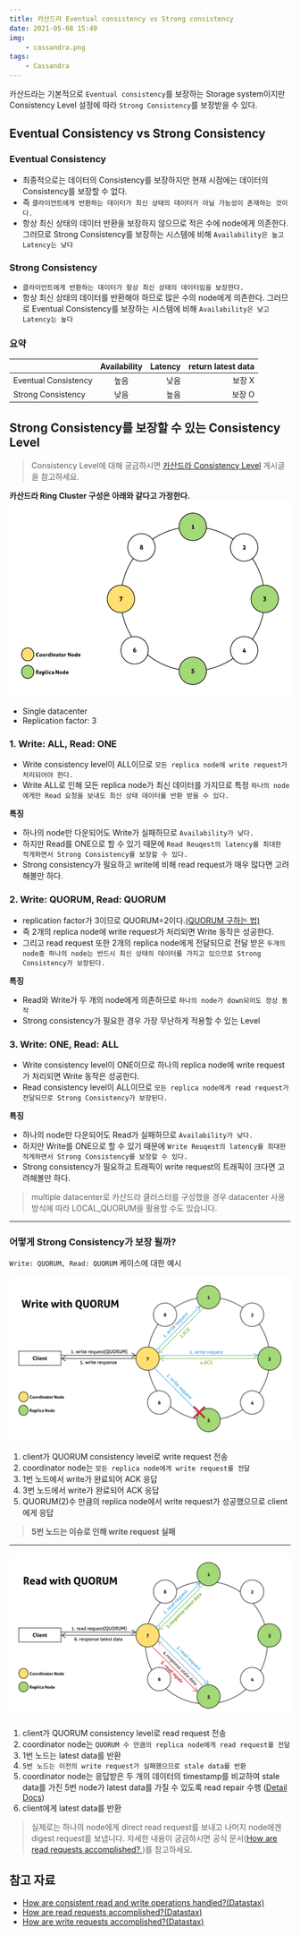 ```yaml
---
title: 카산드라 Eventual consistency vs Strong consistency
date: 2021-05-08 15:49
img: 
    - cassandra.png
tags: 
    - Cassandra
---
```


카산드라는 기본적으로 `Eventual consistency`를 보장하는 Storage system이지만 Consistency Level 설정에 따라 `Strong Consistency`를 보장받을 수 있다.

## Eventual Consistency vs Strong Consistency
### Eventual Consistency
- 최종적으로는 데이터의 Consistency를 보장하지만 현재 시점에는 데이터의 Consistency를 보장할 수 없다.
- 즉 `클라이언트에게 반환하는 데이터가 최신 상태의 데이터가 아닐 가능성이 존재하는 것이다.`
- 항상 최신 상태의 데이터 반환을 보장하지 않으므로 적은 수에 node에게 의존한다. 그러므로 Strong Consistency를 보장하는 시스템에 비해 `Availability은 높고 Latency는 낮다`

### Strong Consistency
- `클라이언트에게 반환하는 데이터가 항상 최신 상태의 데이터임을 보장한다.`
- 항상 최신 상태의 데이터를 반환해야 하므로 많은 수의 node에게 의존한다. 그러므로 Eventual Consistency를 보장하는 시스템에 비해 `Availability은 낮고 Latency는 높다`

### 요약
|  | Availability | Latency | return latest data
|---|:---:|---:|---:|
| Eventual Consistency | 높음 | 낮음 | 보장 X |
| Strong Consistency | 낮음 | 높음 | 보장 O |


## Strong Consistency를 보장할 수 있는 Consistency Level

> Consistency Level에 대해 궁금하시면 [카산드라 Consistency Level](https://pompitzz.github.io/blog/Cassandra/Cassandra_Consistency_Level.html#write-consistency-levels) 게시글을 참고하세요.

**카산드라 Ring Cluster 구성은 아래와 같다고 가정한다.**
![single_dc_cluster](./Cassandra_Eventual_And_Strong_Consistency/single_dc_cluster.png)

- Single datacenter
- Replication factor: 3

### 1. Write: ALL, Read: ONE
- Write consistency level이 ALL이므로 `모든 replica node에 write request가 처리되어야 한다.`
- Write ALL로 인해 모든 replica node가 최신 데이터를 가지므로 특정 `하나의 node에게만 Read 요청을 보내도 최신 상태 데이터를 반환 받을 수 있다.`

**특징**
- 하나의 node만 다운되어도 Write가 실패하므로 `Availability가 낮다.`
- 하지만 Read를 ONE으로 할 수 있기 때문에 `Read Reuqest의 latency를 최대한 적게하면서 Strong Consistency를 보장할 수 있다.`
- Strong consistency가 필요하고 write에 비해 read request가 매우 많다면 고려해볼만 하다.

### 2. Write: QUORUM, Read: QUORUM
- replication factor가 3이므로 QUORUM=2이다.[(QUORUM 구하는 법)](/Cassandra/Cassandra_Consistency_Level.html#_2-each-quorum)
- 즉 2개의 replica node에 write request가 처리되면 Write 동작은 성공한다.
- 그리고 read request 또한 2개의 replica node에게 전달되므로 전달 받은 `두개의 node중 하나의 node는 반드시 최신 상태의 데이터를 가지고 있으므로 Strong Consistency가 보장된다.`  

**특징**
- Read와 Write가 두 개의 node에게 의존하므로 `하나의 node가 down되어도 정상 동작`
- Strong consistency가 필요한 경우 가장 무난하게 적용할 수 있는 Level

### 3. Write: ONE, Read: ALL
- Write consistency level이 ONE이므로 하나의 replica node에 write request가 처리되면 Write 동작은 성공한다.
- Read consistency level이 ALL이므로 `모든 replica node에게 read request가 전달되므로 Strong Consistency가 보장된다.`

**특징**
- 하나의 node만 다운되어도 Read가 실패하므로 `Availability가 낮다.`
- 하지만 Write를 ONE으로 할 수 있기 때문에 `Write Reuqest의 latency를 최대한 적게하면서 Strong Consistency를 보장할 수 있다.`
- Strong consistency가 필요하고 트래픽이 write request의 트래픽이 크다면 고려해볼만 하다.

> multiple datacenter로 카산드라 클러스터를 구성했을 경우 datacenter 사용 방식에 따라 LOCAL_QUORUM을 활용할 수도 있습니다.
---

### 어떻게 Strong Consistency가 보장 될까? 
`Write: QUORUM, Read: QUORUM` 케이스에 대한 예시

![write_with_quorum](./Cassandra_Eventual_And_Strong_Consistency/write_with_quorum.png)
1. client가 QUORUM consistency level로 write request 전송
2. coordinator node는 `모든 replica node에게 write request를 전달`
3. 1번 노드에서 write가 완료되어 ACK 응답
4. 3번 노드에서 write가 완료되어 ACK 응답
5. QUORUM(2)수 만큼의 replica node에서 write request가 성공했으므로 client에게 응답

> **5번 노드는 이슈로 인해 write request 실패**

---

![read_with_quorum](./Cassandra_Eventual_And_Strong_Consistency/read_with_quorum.png)
1. client가 QUORUM consistency level로 read request 전송
2. coordinator node는 `QUORUM 수 만큼의 replica node에게 read request를 전달`
3. 1번 노드는 latest data를 반환
4. `5번 노드는 이전의 write request가 실패했으므로 stale data를 반환`
5. coordinator node는 응답받은 두 개의 데이터의 timestamp를 비교하여 stale data를 가진 5번 node가 latest data를 가질 수 있도록 read repair 수행 ([Detail Docs](https://docs.datastax.com/en/cassandra-oss/3.0/cassandra/operations/opsRepairNodesReadRepair.html))
6. client에게 latest data를 반환

> 실제로는 하나의 node에게 direct read request를 보내고 나머지 node에겐 digest request를 보냅니다. 자세한 내용이 궁금하시면 공식 문서([How are read requests accomplished?
](https://docs.datastax.com/en/cassandra-oss/3.0/cassandra/dml/dmlClientRequestsRead.html))를 참고하세요.

## 참고 자료
- [How are consistent read and write operations handled?(Datastax)](https://docs.datastax.com/en/cassandra-oss/3.0/cassandra/dml/dmlAboutDataConsistency.html)
- [How are read requests accomplished?(Datastax)](https://docs.datastax.com/en/cassandra-oss/3.0/cassandra/dml/dmlClientRequestsRead.html)
- [How are write requests accomplished?(Datastax)](https://docs.datastax.com/en/cassandra-oss/3.0/cassandra/dml/dmlClientRequestsWrite.html)
